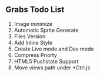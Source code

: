 ## Grabs Todo List

1. Image minimize
2. Automatic Sprite Generate
2. Files Version
3. Add Inline Style
4. Create Live mode and Dev mode
5. Compress Priorty
6. HTML5 Pushstate Support
7. Move views path under *Ctrl.js
